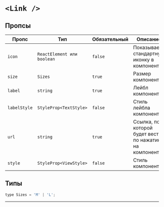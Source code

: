 # `<Link />`

## Пропсы

| Пропс        | Тип                        | Обязательный | Описание                                               |
| ------------ | -------------------------- | ------------ | ------------------------------------------------------ |
| `icon`       | `ReactElement или boolean` | `false`      | Показывает стандартную иконку в компоненте             |
| `size`       | `Sizes`                    | `true`       | Размер компонента                                      |
| `label`      | `string`                   | `true`       | Лейбл компонента                                       |
| `labelStyle` | `StyleProp<TextStyle>`     | `false`      | Стиль лейбла компонента                                |
| `url`        | `string`                   | `true`       | Ссылка, по которой будет вести по нажатию на компонент |
| `style`      | `StyleProp<ViewStyle>`     | `false`      | Стиль компонента                                       |

## Типы

```js
type Sizes = 'M' | 'L';
```

---
